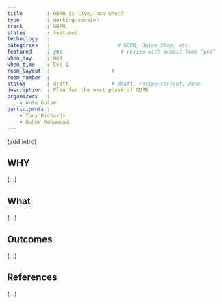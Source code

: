 ```yaml
---
title        : GDPR is live, now what?
type         : working-session
track        : GDPR
status       : featured
technology   :
categories   :                      # GDPR, Juice Shop, etc.
featured     : yes                   # review with summit team "yes"
when_day     : Wed
when_time    : Eve-1
room_layout  :                    #
room_number  :
status       : draft              # draft, review-content, done
description  : Plan for the next phase of GDPR
organizers   :
    - Ante Gulam
participants :
    - Tony Richards
    - Goher Mohammad
---
```


(add intro)

## WHY

(...)

## What

(...)

## Outcomes

(...)

## References

(...)
